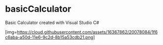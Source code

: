 # basicCalculator
Basic Calculator created with Visual Studio C#

[img=https://cloud.githubusercontent.com/assets/16367862/20078084/1f6c6aba-a50d-11e6-9c2d-8b15a53cdb21.png]
